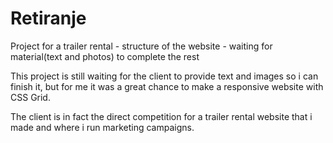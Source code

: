 # Retiranje
Project for a trailer rental - structure of the website - waiting for material(text and photos) to complete the rest

This project is still waiting for the client to provide text and images so i can finish it, but for me it was a great
chance to make a responsive website with CSS Grid.

The client is in fact the direct competition for a trailer rental website that i made and where i run marketing campaigns.

